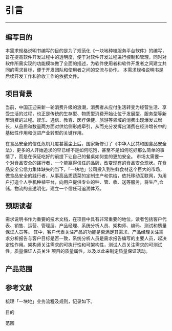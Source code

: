 引言
===

---


## 编写目的

本需求规格说明书编写的目的是为了规范化《一块地种植服务平台软件》的编写，旨在提高软件开发过程中的透明度，便于对软件开发过程进行控制和管理，同时对软件所需实现的功能模块做了全面的描述，为软件使用者和软件开发者之间建立共同的需求目标，便于开发团队和使用者之间的交流与协作。
本需求规格说明书是后续开发工作和验收工作的依据文件。

## 项目背景

当前，中国正迎来新一轮消费升级的浪潮，消费者从应付生活转变为经营生活、享受生活的过程，也正是传统的生存型、物质型消费开始让位于发展型、服务型等新型消费的过程。娱乐、通信、教育、医疗保健、旅游等领域的消费出现爆发式增长，从品质和数量两方面对供给侧形成牵引，从而充分发挥出消费在经济增长中的基础性作用和促进产业转型的关键作用。

在食品安全的信任危机几度甚嚣尘上后，国家新修订了《中华人民共和国食品安全法》，更多的人开始追求的早已经不是如何吃饱，甚至不是如何吃好那么简单的事情了，而是在保证吃好的前提下让自己的餐桌如何变的更加安全。
市场太需要一个对食品安全的践行者，一个能赢得信任的品牌，改变现有的食品安全现状。在食品安全公信力集体缺失的当下，「一块地」公司投入到生鲜食材这个巨大的市场，做食品安全的践行者，从事高品质蔬菜的定制生产和供给，依托移动互联网，为用户打造个人手机种植平台，向用户提供专业的种、管、收、送等服务，将生产,仓储，物流的全透明化，建立一个信任可追溯体系。


## 预期读者

需求说明书作为重要的技术文档，在项目中具有非常重要的地位，读者包括客户代表、销售、运营、管理层、产品经理、系统分析人员、架构师、编码、测试和质量保证人员等。
其中，客户代表关注产品的功能是否满足其需求，产品经理关注需求分析报告与客户目标是否一致，系统分析人员是需求报告编写的主要人员，起决定性作用。架构师关注需求的可执行性和可架构性，测试人员关注需求的可测试性，质量保证人员关注 项目的质量属性，以及以此来制定质量保证活动。 

## 产品范围

## 参考文献


梳理「一块地」业务流程及规则，记录如下。



目的



范围





